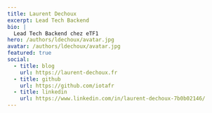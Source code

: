 ```yaml
---
title: Laurent Dechoux
excerpt: Lead Tech Backend
bio: |
  Lead Tech Backend chez eTF1
hero: /authors/ldechoux/avatar.jpg
avatar: /authors/ldechoux/avatar.jpg
featured: true
social:
  - title: blog
    url: https://laurent-dechoux.fr
  - title: github
    url: https://github.com/iotafr
  - title: linkedin
    url: https://www.linkedin.com/in/laurent-dechoux-7b0b02146/
---
```

